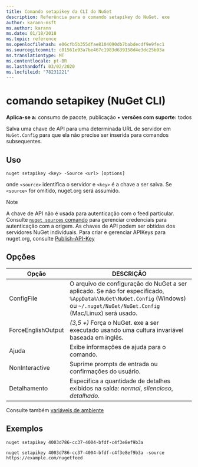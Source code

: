 ```yaml
---
title: Comando setapikey da CLI do NuGet
description: Referência para o comando setapikey do NuGet. exe
author: karann-msft
ms.author: karann
ms.date: 01/18/2018
ms.topic: reference
ms.openlocfilehash: e06cfb5b355dfae8104090db7babdecdf9e9fec1
ms.sourcegitcommit: c81561e93a7be467c1983d639158d4e3dc25b93a
ms.translationtype: MT
ms.contentlocale: pt-BR
ms.lasthandoff: 03/02/2020
ms.locfileid: "78231221"
---
```

# <a name="setapikey-command-nuget-cli"></a>comando setapikey (NuGet CLI)

**Aplica-se a:** consumo de pacote, publicação &bullet; **versões com suporte:** todos

Salva uma chave de API para uma determinada URL de servidor em `NuGet.Config` para que ela não precise ser inserida para comandos subsequentes.

## <a name="usage"></a>Uso

```cli
nuget setapikey <key> -Source <url> [options]
```

onde `<source>` identifica o servidor e `<key>` é a chave a ser salva. Se `<source>` for omitido, nuget.org será assumido. 

> [!NOTE]
> A chave de API não é usada para autenticação com o feed particular. Consulte [`nuget sources` comando](../cli-reference/cli-ref-sources.md) para gerenciar credenciais para autenticação com a origem.
> As chaves de API podem ser obtidas dos servidores NuGet individuais. Para criar e gerenciar APIKeys para nuget.org, consulte [Publish-API-Key](../../quickstart/includes/publish-api-key.md)

## <a name="options"></a>Opções

| Opção | DESCRIÇÃO |
| --- | --- |
| ConfigFile | O arquivo de configuração do NuGet a ser aplicado. Se não for especificado, `%AppData%\NuGet\NuGet.Config` (Windows) ou `~/.nuget/NuGet/NuGet.Config` (Mac/Linux) será usado.|
| ForceEnglishOutput | *(3,5 +)* Força o NuGet. exe a ser executado usando uma cultura invariável baseada em inglês. |
| Ajuda | Exibe informações de ajuda para o comando. |
| NonInteractive | Suprime prompts de entrada ou confirmações do usuário. |
| Detalhamento | Especifica a quantidade de detalhes exibidos na saída: *normal*, *silencioso*, *detalhado*. |

Consulte também [variáveis de ambiente](cli-ref-environment-variables.md)

## <a name="examples"></a>Exemplos

```cli
nuget setapikey 4003d786-cc37-4004-bfdf-c4f3e8ef9b3a

nuget setapikey 4003d786-cc37-4004-bfdf-c4f3e8ef9b3a -source https://example.com/nugetfeed
```
